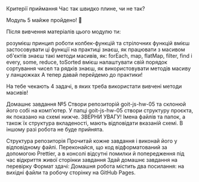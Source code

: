 Критерії приймання
Час так швидко плине, чи не так?

Модуль 5 майже пройдено! 💪

Після вивчення матеріалів цього модулю ти:

розумієш принцип роботи колбек-функцій та стрілочних функцій
вмієш застосовувати ці функції на практиці
знаєш, як працювати з масивом об'єктів
знаєш такі методи масивів, як: forEach, map, flatMap, filter, find і every, some, reduce, toSorted
вмієш налаштувати свій порядок сортування чисел та рядків
знаєш, як використовувати методів масиву у ланцюжках
А тепер давай перейдемо до практики!

На тебе чекають 4 задачі, в яких треба використати вивчені методи масивів!
<!-- ========================================================== -->
Домашнє завдання №5
Створи репозиторій goit-js-hw-05 та склонюй його собі на комп’ютер.
У папці goit-js-hw-05 створи структуру проєкта, як показано на схемі нижче.
ЗВЕРНИ УВАГУ!
Імена файлів та папок, а також їх структура вкладеності, мають відповідати вказаній схемі. В іншому разі робота не буде прийнята.

Структура репозиторія
Прочитай кожне завдання і виконай його у відповідному файлі.
Переконайся, що код відформатований за допомогою Prettier, а в консолі відсутні помилки й попередження під час відкриття живої сторінки завдання
Здай домашнє завдання на перевірку
Формат здачі: Домашня робота містить два посилання: на вихідні файли та робочу сторінку на GitHub Pages.
<!-- ========================================================== -->
<!-- ========================================================== -->
